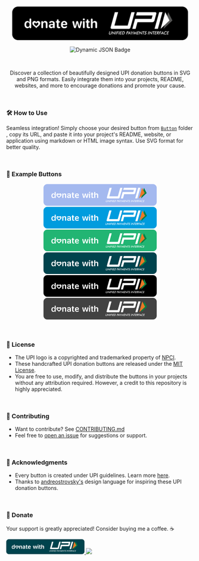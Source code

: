 <p align="center">
  <img src="https://github.com/TakiShiwa/donate-with-upi/blob/main/Button/SVG/UPI-black-02.svg" height="90" alt="Donate with UPI" />
</p>

<p align="center">
<img alt="Dynamic JSON Badge" src="https://img.shields.io/badge/dynamic/json?url=https%3A%2F%2Fraw.githubusercontent.com%2FTakiShiwa%2Fdonate-with-upi%2Fmain%2Ffile_count.json&query=%24.file_count&style=for-the-badge&label=No.%20of%20Buttons&labelColor=24273a&color=c6a0f6">
</p>
  
&nbsp;

<p align="center">
Discover a collection of beautifully designed UPI donation buttons in SVG and PNG formats. Easily integrate them into your projects, README, websites, and more to encourage donations and promote your cause.
</p>

&nbsp;


### 🛠️ How to Use 

Seamless integration! Simply choose your desired button from [`Button`](https://github.com/TakiShiwa/donate-with-upi/edit/main/Button) folder , copy its URL, and paste it into your project's README, website, or application using markdown or HTML image syntax. Use SVG format for better quality.

&nbsp;


### 🔘 Example Buttons

<p align="center">
 <img src="https://github.com/TakiShiwa/donate-with-upi/blob/main/Button/SVG/UPI-light-blue-01.svg" height="58" alt="Button Preview" />
 <img src="https://github.com/TakiShiwa/donate-with-upi/blob/main/Button/SVG/UPI-blue-01.svg" height="58" alt="Button Preview" />
 <img src="https://github.com/TakiShiwa/donate-with-upi/blob/main/Button/SVG/UPI-green-01.svg" height="58" alt="Button Preview" />
 <img src="https://github.com/TakiShiwa/donate-with-upi/blob/main/Button/SVG/UPI-teal-01.svg" height="58" alt="Button Preview" />
 <img src="https://github.com/TakiShiwa/donate-with-upi/blob/main/Button/SVG/UPI-black-01.svg" height="58" alt="Button Preview" />
 <img src="https://github.com/TakiShiwa/donate-with-upi/blob/main/Button/SVG/UPI-grey-01.svg" height="58" alt="Button Preview" />
</p>

&nbsp;


### 📝 License 

- The UPI logo is a copyrighted and trademarked property of [NPCI](https://www.npci.org.in/). 
- These handcrafted UPI donation buttons are released under the [MIT License](LICENSE).
- You are free to use, modify, and distribute the buttons in your projects without any attribution required. However, a credit to this repository is highly appreciated.

&nbsp;


### 🤝 Contributing 

- Want to contribute? See [CONTRIBUTING.md](CONTRIBUTING.md) 
- Feel free to [open an issue](https://github.com/TakiShiwa/donate-with-upi/issues) for suggestions or support. 

&nbsp;


### 🙏 Acknowledgments 

- Every button is created under UPI guidelines. Learn more [here](https://www.bhimupi.org.in/sites/default/files/BHIM%20UPI%20Guidelines.pdf).
- Thanks to [andreostrovsky's](https://github.com/andreostrovsky/donate-with-paypal/tree/master) design language for inspiring these UPI donation buttons.

&nbsp;


### 💖 Donate 

Your support is greatly appreciated! Consider buying me a coffee. ☕

<a href="https://github.com/TakiShiwa/Themes/assets/137756384/02a87419-84ec-4ea8-a910-20f92e19259a">
  <img src="https://github.com/TakiShiwa/donate-with-upi/blob/main/Button/SVG/UPI-teal-01.svg" height="40">
</a>
<a href="https://paypal.me/TakiShiwa/"><img src="https://github.com/andreostrovsky/donate-with-paypal/blob/master/blue.svg" height="40"></a> 
